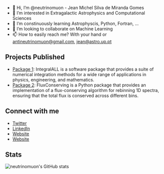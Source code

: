 - 👋 Hi, I’m @neutrinomuon - Jean Michel Silva de Miranda Gomes
- 👀 I’m interested in Extragalactic Astrophysics and Computational Sciences
- 🌱 I’m constinuously learning Astrophyscis, Python, Fortran, ...
- 💞️ I’m looking to collaborate on Machine Learning
- 📫 How to easily reach me? With your hand or antineutrinomuon@gmail.com, jean@astro.up.pt


## Projects Published

- [Package 1](https://github.com/neutrinomuon/IntegralALL): IntegralALL is a software package that provides a suite of numerical integration methods for a wide range of applications in physics, engineering, and mathematics.
- [Package 2](https://github.com/neutrinomuon/FluxConserving): FluxConserving is a Python package that provides an implementation of a flux-conserving algorithm for rebinning 1D spectra, ensuring that the total flux is conserved across different bins.

## Connect with me

- [Twitter](https://twitter.com/jean_m_gomes)
- [LinkedIn](https://www.linkedin.com/in/jean-michel-gomes/)
- [Website](https://spectralsynthesis.org)
- [Website](https://python.spectralsynthesis.org)

## Stats

![neutrinomuon's GitHub stats](https://github-readme-stats.vercel.app/api?username=neutrinomuon&hide=contribs,prs)

<!---
neutrinomuon/neutrinomuon is a ✨ special ✨ repository because its `README.md` (this file) appears on your GitHub profile.
You can click the Preview link to take a look at your changes.
--->
